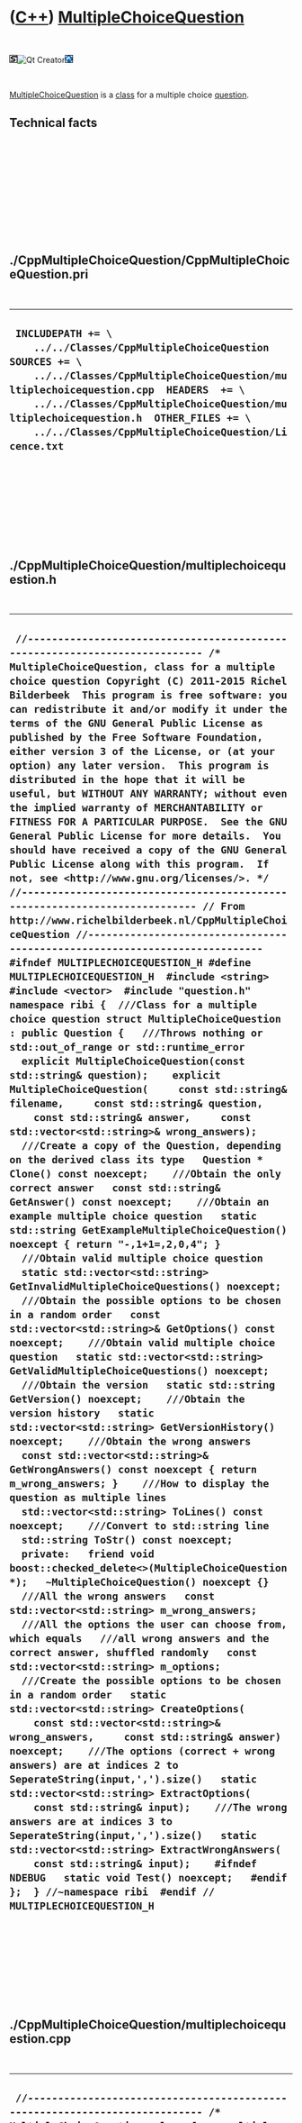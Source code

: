 



 

 

 

 

 

([C++](Cpp.htm)) [MultipleChoiceQuestion](CppMultipleChoiceQuestion.htm)
========================================================================

 

![STL](PicStl.png)![Qt
Creator](PicQtCreator.png)![Lubuntu](PicLubuntu.png)

 

[MultipleChoiceQuestion](CppMultipleChoiceQuestion.htm) is a
[class](CppClass.htm) for a multiple choice [question](CppQuestion.htm).

Technical facts
---------------

 

 

 

 

 

 

./CppMultipleChoiceQuestion/CppMultipleChoiceQuestion.pri
---------------------------------------------------------

 

  --------------------------------------------------------------------------------------------------------------------------------------------------------------------------------------------------------------------------------------------------------------------------------------------------------------------
  ` INCLUDEPATH += \     ../../Classes/CppMultipleChoiceQuestion  SOURCES += \     ../../Classes/CppMultipleChoiceQuestion/multiplechoicequestion.cpp  HEADERS  += \     ../../Classes/CppMultipleChoiceQuestion/multiplechoicequestion.h  OTHER_FILES += \     ../../Classes/CppMultipleChoiceQuestion/Licence.txt`
  --------------------------------------------------------------------------------------------------------------------------------------------------------------------------------------------------------------------------------------------------------------------------------------------------------------------

 

 

 

 

 

./CppMultipleChoiceQuestion/multiplechoicequestion.h
----------------------------------------------------

 

  -------------------------------------------------------------------------------------------------------------------------------------------------------------------------------------------------------------------------------------------------------------------------------------------------------------------------------------------------------------------------------------------------------------------------------------------------------------------------------------------------------------------------------------------------------------------------------------------------------------------------------------------------------------------------------------------------------------------------------------------------------------------------------------------------------------------------------------------------------------------------------------------------------------------------------------------------------------------------------------------------------------------------------------------------------------------------------------------------------------------------------------------------------------------------------------------------------------------------------------------------------------------------------------------------------------------------------------------------------------------------------------------------------------------------------------------------------------------------------------------------------------------------------------------------------------------------------------------------------------------------------------------------------------------------------------------------------------------------------------------------------------------------------------------------------------------------------------------------------------------------------------------------------------------------------------------------------------------------------------------------------------------------------------------------------------------------------------------------------------------------------------------------------------------------------------------------------------------------------------------------------------------------------------------------------------------------------------------------------------------------------------------------------------------------------------------------------------------------------------------------------------------------------------------------------------------------------------------------------------------------------------------------------------------------------------------------------------------------------------------------------------------------------------------------------------------------------------------------------------------------------------------------------------------------------------------------------------------------------------------------------------------------------------------------------------------------------------------------------------------------------------------------------------------------------------------------------------------------------------------------------------------------------------------------------------------------------------------------------------------------------------------------------------------------------------------------------------------------------------------------------------------------------------------------------------------------------------------------------------------------------------------------------------------------------------------------------------------------------------------------------------------------------------------------------------------------------------------------------------------------------------------------------------------------------------------
  ` //--------------------------------------------------------------------------- /* MultipleChoiceQuestion, class for a multiple choice question Copyright (C) 2011-2015 Richel Bilderbeek  This program is free software: you can redistribute it and/or modify it under the terms of the GNU General Public License as published by the Free Software Foundation, either version 3 of the License, or (at your option) any later version.  This program is distributed in the hope that it will be useful, but WITHOUT ANY WARRANTY; without even the implied warranty of MERCHANTABILITY or FITNESS FOR A PARTICULAR PURPOSE.  See the GNU General Public License for more details.  You should have received a copy of the GNU General Public License along with this program.  If not, see <http://www.gnu.org/licenses/>. */ //--------------------------------------------------------------------------- // From http://www.richelbilderbeek.nl/CppMultipleChoiceQuestion //--------------------------------------------------------------------------- #ifndef MULTIPLECHOICEQUESTION_H #define MULTIPLECHOICEQUESTION_H  #include <string> #include <vector>  #include "question.h"  namespace ribi {  ///Class for a multiple choice question struct MultipleChoiceQuestion : public Question {   ///Throws nothing or std::out_of_range or std::runtime_error   explicit MultipleChoiceQuestion(const std::string& question);    explicit MultipleChoiceQuestion(     const std::string& filename,     const std::string& question,     const std::string& answer,     const std::vector<std::string>& wrong_answers);    ///Create a copy of the Question, depending on the derived class its type   Question * Clone() const noexcept;    ///Obtain the only correct answer   const std::string& GetAnswer() const noexcept;    ///Obtain an example multiple choice question   static std::string GetExampleMultipleChoiceQuestion() noexcept { return "-,1+1=,2,0,4"; }    ///Obtain valid multiple choice question   static std::vector<std::string> GetInvalidMultipleChoiceQuestions() noexcept;    ///Obtain the possible options to be chosen in a random order   const std::vector<std::string>& GetOptions() const noexcept;    ///Obtain valid multiple choice question   static std::vector<std::string> GetValidMultipleChoiceQuestions() noexcept;    ///Obtain the version   static std::string GetVersion() noexcept;    ///Obtain the version history   static std::vector<std::string> GetVersionHistory() noexcept;    ///Obtain the wrong answers   const std::vector<std::string>& GetWrongAnswers() const noexcept { return m_wrong_answers; }    ///How to display the question as multiple lines   std::vector<std::string> ToLines() const noexcept;    ///Convert to std::string line   std::string ToStr() const noexcept;    private:   friend void boost::checked_delete<>(MultipleChoiceQuestion *);   ~MultipleChoiceQuestion() noexcept {}    ///All the wrong answers   const std::vector<std::string> m_wrong_answers;    ///All the options the user can choose from, which equals   ///all wrong answers and the correct answer, shuffled randomly   const std::vector<std::string> m_options;    ///Create the possible options to be chosen in a random order   static std::vector<std::string> CreateOptions(     const std::vector<std::string>& wrong_answers,     const std::string& answer) noexcept;    ///The options (correct + wrong answers) are at indices 2 to SeperateString(input,',').size()   static std::vector<std::string> ExtractOptions(     const std::string& input);    ///The wrong answers are at indices 3 to SeperateString(input,',').size()   static std::vector<std::string> ExtractWrongAnswers(     const std::string& input);    #ifndef NDEBUG   static void Test() noexcept;   #endif  };  } //~namespace ribi  #endif // MULTIPLECHOICEQUESTION_H`
  -------------------------------------------------------------------------------------------------------------------------------------------------------------------------------------------------------------------------------------------------------------------------------------------------------------------------------------------------------------------------------------------------------------------------------------------------------------------------------------------------------------------------------------------------------------------------------------------------------------------------------------------------------------------------------------------------------------------------------------------------------------------------------------------------------------------------------------------------------------------------------------------------------------------------------------------------------------------------------------------------------------------------------------------------------------------------------------------------------------------------------------------------------------------------------------------------------------------------------------------------------------------------------------------------------------------------------------------------------------------------------------------------------------------------------------------------------------------------------------------------------------------------------------------------------------------------------------------------------------------------------------------------------------------------------------------------------------------------------------------------------------------------------------------------------------------------------------------------------------------------------------------------------------------------------------------------------------------------------------------------------------------------------------------------------------------------------------------------------------------------------------------------------------------------------------------------------------------------------------------------------------------------------------------------------------------------------------------------------------------------------------------------------------------------------------------------------------------------------------------------------------------------------------------------------------------------------------------------------------------------------------------------------------------------------------------------------------------------------------------------------------------------------------------------------------------------------------------------------------------------------------------------------------------------------------------------------------------------------------------------------------------------------------------------------------------------------------------------------------------------------------------------------------------------------------------------------------------------------------------------------------------------------------------------------------------------------------------------------------------------------------------------------------------------------------------------------------------------------------------------------------------------------------------------------------------------------------------------------------------------------------------------------------------------------------------------------------------------------------------------------------------------------------------------------------------------------------------------------------------------------------------------------------------------------------------

 

 

 

 

 

./CppMultipleChoiceQuestion/multiplechoicequestion.cpp
------------------------------------------------------

 

  ------------------------------------------------------------------------------------------------------------------------------------------------------------------------------------------------------------------------------------------------------------------------------------------------------------------------------------------------------------------------------------------------------------------------------------------------------------------------------------------------------------------------------------------------------------------------------------------------------------------------------------------------------------------------------------------------------------------------------------------------------------------------------------------------------------------------------------------------------------------------------------------------------------------------------------------------------------------------------------------------------------------------------------------------------------------------------------------------------------------------------------------------------------------------------------------------------------------------------------------------------------------------------------------------------------------------------------------------------------------------------------------------------------------------------------------------------------------------------------------------------------------------------------------------------------------------------------------------------------------------------------------------------------------------------------------------------------------------------------------------------------------------------------------------------------------------------------------------------------------------------------------------------------------------------------------------------------------------------------------------------------------------------------------------------------------------------------------------------------------------------------------------------------------------------------------------------------------------------------------------------------------------------------------------------------------------------------------------------------------------------------------------------------------------------------------------------------------------------------------------------------------------------------------------------------------------------------------------------------------------------------------------------------------------------------------------------------------------------------------------------------------------------------------------------------------------------------------------------------------------------------------------------------------------------------------------------------------------------------------------------------------------------------------------------------------------------------------------------------------------------------------------------------------------------------------------------------------------------------------------------------------------------------------------------------------------------------------------------------------------------------------------------------------------------------------------------------------------------------------------------------------------------------------------------------------------------------------------------------------------------------------------------------------------------------------------------------------------------------------------------------------------------------------------------------------------------------------------------------------------------------------------------------------------------------------------------------------------------------------------------------------------------------------------------------------------------------------------------------------------------------------------------------------------------------------------------------------------------------------------------------------------------------------------------------------------------------------------------------------------------------------------------------------------------------------------------------------------------------------------------------------------------------------------------------------------------------------------------------------------------------------------------------------------------------------------------------------------------------------------------------------------------------------------------------------------------------------------------------------------------------------------------------------------------------------------------------------------------------------------------------------------------------------------------------------------------------------------------------------------------------------------------------------------------------------------------------------------------------------------------------------------------------------------------------------------------------------------------------------------------------------------------------------------------------------------------------------------------------------------------------------------------------------------------------------------------------------------------------------------------------------------------------------------------------------------------------------------------------------------------------------------------------------------------------------------------------------------------------------------------------------------------------------------------------------------------------------------------------------------------------------------------------------------------------------------------------------------------------------------------------------------------------------------------------------------------------------------------------------------------------------------------------------------------------------------------------------------------------------------------------------------------------------------------------------------------------------------------------------------------------------------------------------------------------------------------------------------------------------------------------------------------------------------------------------------------------------------------------------------------------------------------------------------------------------------------------------------------------------------------------------------------------------------------------------------------------------------------------------------------------------------------------------------------------------------------------------------------------------------------------------------------------------------------------------------------------------------------------------------------------------------------------------------------------------------------------------------------------------------------------------------------------------------------------------------------------------------------------------------------------------------------------------------------------------------------------------------------------------------------------------------------------------------------------------------------------------------------------------------------------------------------------------------------------------------------------------------------------------------------------------------------------------------------------------------------------------------------------------------------------------------------------------------------------------------------------------------------------------------------------------------------------------------------------------------------------------------------------------------------------------------------------------------------------------------------------------------------------------------------------------------------------------------------------------------------------------------------------------------------------------------------------------------------------------------------------------------------------------------------------------------------------------------------------------------------------------------------------------------------------------------------------------------------------------------------------------------------------------------------------------------------------------------------------------------------------------------------------------------------------------------------------------------------------------------------------------------------------------------------------------------------------------------------------------------------------------------------------------------------------------------------------------------------------------------------------------------------------------------------------------------------------------------------------------------------------------------------------------------------------------------------------------------------------------------------------------------------------------------------------------------------------------------------------------------------------------------------------------------------------------------------------------------------------------------------------------------------------------------------------------------------------------------------------------------------------------------------------------------------------------------------------------------------------------------------------------------------------------------------------------------------------------------------------------------------------------------------------------------------------------------------------------------------------------------------------------------------------------------------------------------------------------------------------------------------------------------------------------------------------------------------------------------------------------------------------------------------------------------------------------------------------------------------------------------------------------------------------------------------------------------------------------------------------------------------------------------------------------------------------------------------------------------------------------------------------------------------------------------------------------------------------------------------------------------------------------------------------------------------------------------------------------------------------------------------------------------------------------------------------------------------------------------------------------------------------------------------------------------------------------------------------------------------------------------------------------------------------------------------------------------------------------------------------------------------------------------------------------------------------------------------------------------------------------------------------------------------------------------------
  ` //--------------------------------------------------------------------------- /* MultipleChoiceQuestion, class for a multiple choice question Copyright (C) 2011-2015 Richel Bilderbeek  This program is free software: you can redistribute it and/or modify it under the terms of the GNU General Public License as published by the Free Software Foundation, either version 3 of the License, or (at your option) any later version.  This program is distributed in the hope that it will be useful, but WITHOUT ANY WARRANTY; without even the implied warranty of MERCHANTABILITY or FITNESS FOR A PARTICULAR PURPOSE.  See the GNU General Public License for more details.  You should have received a copy of the GNU General Public License along with this program.  If not, see <http://www.gnu.org/licenses/>. */ //--------------------------------------------------------------------------- // From http://www.richelbilderbeek.nl/CppMultipleChoiceQuestion //--------------------------------------------------------------------------- #pragma GCC diagnostic push #pragma GCC diagnostic ignored "-Weffc++" #pragma GCC diagnostic ignored "-Wunused-local-typedefs" #include "multiplechoicequestion.h"  #include <algorithm> #include <cassert> #include <sstream> #include <boost/algorithm/string/split.hpp> #include <boost/scoped_ptr.hpp>  #include "container.h" #include "fileio.h" #include "imagecanvas.h" #include "testtimer.h" #include "trace.h" #pragma GCC diagnostic pop  ribi::MultipleChoiceQuestion::MultipleChoiceQuestion(const std::string& question)   : Question(       Container().SeperateString(question,',').at(0),       Container().SeperateString(question,',').at(1),       { Container().SeperateString(question,',').at(2) }),     m_wrong_answers(ExtractWrongAnswers(question)),     m_options(ExtractOptions(question)) {   #ifndef NDEBUG   Test();   #endif   if (question.empty())   {     throw std::logic_error("A multiple choice question must contain text");   }   if (question[0] == ',')   {     throw std::logic_error("A multiple choice question must not start with a comma");   }   if (question[question.size() - 1] == ',')   {     throw std::logic_error("A multiple choice question must not end with a comma");   }   if (question.find(",,") != std::string::npos)   {     throw std::logic_error("A multiple choice question cannot contain two consecutive commas");   } }  ribi::MultipleChoiceQuestion::MultipleChoiceQuestion(   const std::string& filename,   const std::string& question,   const std::string& answer,   const std::vector<std::string>& wrong_answers) : Question(filename,question, {answer} ),   m_wrong_answers(wrong_answers),   m_options(CreateOptions(wrong_answers,answer)) {   #ifndef NDEBUG   Test();   #endif   //assert(!filename.empty() && "Filename must not be empty");   //assert(FileExists(filename) == true && "File must exists");   //assert(!question.empty() && "MultipleChoiceQuestion must not be empty");   //assert(!correct_answer.empty() && "Correct answer must not be empty");   if (this->GetWrongAnswers().empty())   {     throw std::logic_error("a MultipleChoiceQuestion must have at least one incorrect option");   }    assert(!GetCorrectAnswers().empty() && "There must be a correct answer");   assert(!GetWrongAnswers().empty() && "Wrong answers must not be empty");    //Why did I put this max here? I think this is something that might be constrained by a GUI only   //assert(wrong_answers.size() <= 5 && "There is a maximum of five wrong answers"); }  ribi::Question * ribi::MultipleChoiceQuestion::Clone() const noexcept {   return new MultipleChoiceQuestion(     this->GetFilename(),     this->GetQuestion(),     this->GetAnswer(),     this->GetWrongAnswers()); }  const std::string& ribi::MultipleChoiceQuestion::GetAnswer() const noexcept {   assert(!GetCorrectAnswers().empty());   return GetCorrectAnswers()[0]; }  std::vector<std::string> ribi::MultipleChoiceQuestion::CreateOptions(   const std::vector<std::string>& wrong_answers,   const std::string& answer) noexcept {   std::vector<std::string> v = wrong_answers;   v.push_back(answer);   std::random_shuffle(std::begin(v),std::end(v));   return v; }  std::vector<std::string> ribi::MultipleChoiceQuestion::ExtractOptions(const std::string& input) {   const auto v = Container().SeperateString(input,',');   std::vector<std::string> w;   std::copy(v.begin() + 2,v.end(),std::back_inserter(w));   std::random_shuffle(w.begin(),w.end());   return w; }  std::vector<std::string> ribi::MultipleChoiceQuestion::ExtractWrongAnswers(const std::string& input) {   const auto v = Container().SeperateString(input,',');   if (v.size() < 4)   {     throw std::logic_error(       "A multiple choice question must contain at least four elements:"       "[0] image,"       "[1] question,"       "[2] answer,"       "[3-x] incorrect answers");   }   std::vector<std::string> w;   std::copy(v.begin() + 3,v.end(),std::back_inserter(w));   return w; }  std::vector<std::string> ribi::MultipleChoiceQuestion::GetInvalidMultipleChoiceQuestions() noexcept {   return {     "-,1+1=,2", //No incorrect options     "-,1+1=",   //No answer     "-",        //No question     "tmp.png",  //No question     "",         //Nothing     ",tmp.png,1+1=,2,1", //Start with comma     "tmp.png,,1+1=,2,1", //Two consecutive comma's     "tmp.png,1+1=,,2,1", //Two consecutive comma's     "tmp.png,1+1=,2,,1", //Two consecutive comma's     "tmp.png,1+1=,2,1,", //End with comma     ",tmp.png,1+1=,2,1,", //Start and end with comma     ",,tmp.png,1+1=,2,1,",     ",tmp.png,,1+1=,2,1,",     ",tmp.png,1+1=,,2,1,",     ",tmp.png,1+1=,2,,1,",     ",tmp.png,1+1=,2,1,,",     ",",     ",,",     ",,,",     ",,,,",     ",,,,,",     ",,,,,,"   }; }  const std::vector<std::string>& ribi::MultipleChoiceQuestion::GetOptions() const noexcept {   return m_options; }  std::vector<std::string> ribi::MultipleChoiceQuestion::GetValidMultipleChoiceQuestions() noexcept {   return {     "-,1+1=,2,1",     "tmp.png,1+1=,2,1",     "-,1+1=,2,1,0,3,4,5,6,7,8,9,0"   }; }  std::string ribi::MultipleChoiceQuestion::GetVersion() noexcept {   return "1.2"; }  std::vector<std::string> ribi::MultipleChoiceQuestion::GetVersionHistory() noexcept {   return {     "2011-06-27: version 1.0: initial version",     "2011-09-16: version 1.1: allow parsing from std::string"     "2013-09-26: version 1.2: added testing"   }; }  #ifndef NDEBUG void ribi::MultipleChoiceQuestion::Test() noexcept {   {     static bool is_tested{false};     if (is_tested) return;     is_tested = true;   }   {     Container();     ribi::fileio::FileIo();     ImageCanvas::Test();   }   const TestTimer test_timer(__func__,__FILE__,1.0);   try   {     const boost::scoped_ptr<MultipleChoiceQuestion> q {       new MultipleChoiceQuestion(         MultipleChoiceQuestion::GetExampleMultipleChoiceQuestion()       )     };     assert(q);   }   catch (std::exception& e)   {     assert("MultipleChoiceQuestion::GetExampleMultipleChoiceQuestion()"         && "must yield a valid MultipleChoiceQuestion");   }   //Test valid multiple choice questions for validity   {     const std::vector<std::string> valid { GetValidMultipleChoiceQuestions() };     for (const std::string& s: valid)     {       try       {         boost::scoped_ptr<MultipleChoiceQuestion> q { new MultipleChoiceQuestion(s) };         assert(q); //To make the compiler happy         //OK       }       catch (std::exception& e)       {         TRACE("ERROR");         TRACE(s);         assert(!"Valid questions must be accepted");       }     }   }   //Test invalid multiple choice questions for invalidity   {     const std::vector<std::string> invalid { GetInvalidMultipleChoiceQuestions()  };     for (const std::string& s: invalid)     {       try       {         const boost::scoped_ptr<MultipleChoiceQuestion> q { new MultipleChoiceQuestion(s) };         TRACE("ERROR");         TRACE(s);         assert(!"Invalid questions must be rejected");       }       catch (std::exception& e)       {         //OK       }     }   }   //Test simple get/set   {     const std::string filename = "-";     const std::string question = "1+1=";     const std::string answer = "2";     const std::vector<std::string> wrong_answers { "chicken", "cow" };     const boost::scoped_ptr<MultipleChoiceQuestion> q { new MultipleChoiceQuestion(filename,question,answer,wrong_answers) };     assert(q->GetFilename() == filename);     assert(q->GetQuestion() == question);     assert(q->GetAnswer() == answer);     assert(q->GetWrongAnswers() == wrong_answers);     assert(q->GetOptions().size() == wrong_answers.size() + 1); //The options are the incorrect answers and the correct answer(s)     assert(q->IsCorrect(answer));     assert(!q->IsCorrect(wrong_answers.at(0)));     assert(!q->IsCorrect(wrong_answers.at(1)));   }   //Test conversion std::string to MultipleChoiceQuestion and back   {     const std::vector<std::string> valid { GetValidMultipleChoiceQuestions() };     for (const std::string& s: valid)     {       const boost::scoped_ptr<MultipleChoiceQuestion> q { new MultipleChoiceQuestion(s) };       assert(s == q->ToStr());     }   }   //Test that ToLines always yields the same result   {     const std::vector<std::string> valid { GetValidMultipleChoiceQuestions() };     for (const std::string& s: valid)     {       const boost::scoped_ptr<MultipleChoiceQuestion> q { new MultipleChoiceQuestion(s) };       const std::vector<std::string> v { q->ToLines() };       const std::vector<std::string> w { q->ToLines() };       assert(v == w);     }   } } #endif  std::vector<std::string> ribi::MultipleChoiceQuestion::ToLines() const noexcept {   std::vector<std::string> question_lines;   question_lines.push_back(this->GetQuestion());   question_lines.push_back("");   const std::vector<std::string> w { this->GetOptions() };    int i=0;   for (const std::string& s: w)   {     std::stringstream t;     t << '[' << i << "] " << s;     question_lines.push_back(t.str());     ++i;   }    const int screen_rows { 23 };   const int question_rows { static_cast<int>(question_lines.size()) };   const int n_rows { screen_rows - question_rows };    std::vector<std::string> lines;    if (!GetFilename().empty())   {     int n_cols = 78;      while (1)     {       const boost::shared_ptr<ImageCanvas> canvas {         new ImageCanvas(GetFilename(),n_cols)       };       if (canvas->GetHeight() > n_rows)       {         --n_cols;       }       else       {         lines = canvas->ToStrings();         break;       }       if (n_cols == 5) break;     }   }   std::copy(question_lines.begin(),question_lines.end(),std::back_inserter(lines));   return lines; }  std::string ribi::MultipleChoiceQuestion::ToStr() const noexcept {   //Concatenate the correct answer   assert(!this->GetCorrectAnswers().empty());   std::string correct_answers_str;   for (const std::string s: this->GetCorrectAnswers()) { correct_answers_str += s + "/"; }   assert(!correct_answers_str.empty());   correct_answers_str.resize(correct_answers_str.size() - 1);    std::string s     = this->GetFilename()     + "," + this->GetQuestion()     + "," + correct_answers_str     + ",";   for (const std::string t: this->GetWrongAnswers()) { s += t + ","; }   //Remove tailing comma   assert(!s.empty());   s.resize(s.size() - 1);   return s; }`
  ------------------------------------------------------------------------------------------------------------------------------------------------------------------------------------------------------------------------------------------------------------------------------------------------------------------------------------------------------------------------------------------------------------------------------------------------------------------------------------------------------------------------------------------------------------------------------------------------------------------------------------------------------------------------------------------------------------------------------------------------------------------------------------------------------------------------------------------------------------------------------------------------------------------------------------------------------------------------------------------------------------------------------------------------------------------------------------------------------------------------------------------------------------------------------------------------------------------------------------------------------------------------------------------------------------------------------------------------------------------------------------------------------------------------------------------------------------------------------------------------------------------------------------------------------------------------------------------------------------------------------------------------------------------------------------------------------------------------------------------------------------------------------------------------------------------------------------------------------------------------------------------------------------------------------------------------------------------------------------------------------------------------------------------------------------------------------------------------------------------------------------------------------------------------------------------------------------------------------------------------------------------------------------------------------------------------------------------------------------------------------------------------------------------------------------------------------------------------------------------------------------------------------------------------------------------------------------------------------------------------------------------------------------------------------------------------------------------------------------------------------------------------------------------------------------------------------------------------------------------------------------------------------------------------------------------------------------------------------------------------------------------------------------------------------------------------------------------------------------------------------------------------------------------------------------------------------------------------------------------------------------------------------------------------------------------------------------------------------------------------------------------------------------------------------------------------------------------------------------------------------------------------------------------------------------------------------------------------------------------------------------------------------------------------------------------------------------------------------------------------------------------------------------------------------------------------------------------------------------------------------------------------------------------------------------------------------------------------------------------------------------------------------------------------------------------------------------------------------------------------------------------------------------------------------------------------------------------------------------------------------------------------------------------------------------------------------------------------------------------------------------------------------------------------------------------------------------------------------------------------------------------------------------------------------------------------------------------------------------------------------------------------------------------------------------------------------------------------------------------------------------------------------------------------------------------------------------------------------------------------------------------------------------------------------------------------------------------------------------------------------------------------------------------------------------------------------------------------------------------------------------------------------------------------------------------------------------------------------------------------------------------------------------------------------------------------------------------------------------------------------------------------------------------------------------------------------------------------------------------------------------------------------------------------------------------------------------------------------------------------------------------------------------------------------------------------------------------------------------------------------------------------------------------------------------------------------------------------------------------------------------------------------------------------------------------------------------------------------------------------------------------------------------------------------------------------------------------------------------------------------------------------------------------------------------------------------------------------------------------------------------------------------------------------------------------------------------------------------------------------------------------------------------------------------------------------------------------------------------------------------------------------------------------------------------------------------------------------------------------------------------------------------------------------------------------------------------------------------------------------------------------------------------------------------------------------------------------------------------------------------------------------------------------------------------------------------------------------------------------------------------------------------------------------------------------------------------------------------------------------------------------------------------------------------------------------------------------------------------------------------------------------------------------------------------------------------------------------------------------------------------------------------------------------------------------------------------------------------------------------------------------------------------------------------------------------------------------------------------------------------------------------------------------------------------------------------------------------------------------------------------------------------------------------------------------------------------------------------------------------------------------------------------------------------------------------------------------------------------------------------------------------------------------------------------------------------------------------------------------------------------------------------------------------------------------------------------------------------------------------------------------------------------------------------------------------------------------------------------------------------------------------------------------------------------------------------------------------------------------------------------------------------------------------------------------------------------------------------------------------------------------------------------------------------------------------------------------------------------------------------------------------------------------------------------------------------------------------------------------------------------------------------------------------------------------------------------------------------------------------------------------------------------------------------------------------------------------------------------------------------------------------------------------------------------------------------------------------------------------------------------------------------------------------------------------------------------------------------------------------------------------------------------------------------------------------------------------------------------------------------------------------------------------------------------------------------------------------------------------------------------------------------------------------------------------------------------------------------------------------------------------------------------------------------------------------------------------------------------------------------------------------------------------------------------------------------------------------------------------------------------------------------------------------------------------------------------------------------------------------------------------------------------------------------------------------------------------------------------------------------------------------------------------------------------------------------------------------------------------------------------------------------------------------------------------------------------------------------------------------------------------------------------------------------------------------------------------------------------------------------------------------------------------------------------------------------------------------------------------------------------------------------------------------------------------------------------------------------------------------------------------------------------------------------------------------------------------------------------------------------------------------------------------------------------------------------------------------------------------------------------------------------------------------------------------------------------------------------------------------------------------------------------------------------------------------------------------------------------------------------------------------------------------------------------------------------------------------------------------------------------------------------------------------------------------------------------------------------------------------------------------------------------------------------------------------------------------------------------------------------

 

 

 

 

 





 




This page has been created by the [tool](Tools.htm)
[CodeToHtml](ToolCodeToHtml.htm)
